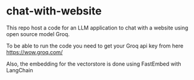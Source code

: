# chat-with-website

This repo host a code for an LLM application to chat with a website using open source model Groq.

To be able to run the code you need to get your Groq api key from here https://wow.groq.com/

Also, the embedding for the vectorstore is done using FastEmbed with LangChain
